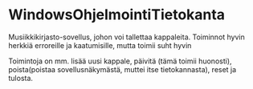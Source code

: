# WindowsOhjelmointiTietokanta

Musiikkikirjasto-sovellus, johon voi tallettaa kappaleita. Toiminnot hyvin herkkiä erroreille ja kaatumisille, mutta toimii suht hyvin

Toimintoja on mm. lisää uusi kappale, päivitä (tämä toimii huonosti), poista(poistaa sovellusnäkymästä, muttei itse tietokannasta), reset ja tulosta.
